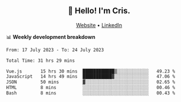 
<h2 align="center">👋 Hello! I'm Cris.</h2>
<p align="center">
  <a href="https://www.criscunas.dev">Website</a> •
  <a href="https://www.linkedin.com/in/cristophercunas/">LinkedIn</a> 
</p>


📊 **Weekly development breakdown**
<!--START_SECTION:waka-->

```txt
From: 17 July 2023 - To: 24 July 2023

Total Time: 31 hrs 29 mins

Vue.js       15 hrs 30 mins  ████████████▒░░░░░░░░░░░░   49.23 %
JavaScript   14 hrs 49 mins  ███████████▓░░░░░░░░░░░░░   47.06 %
JSON         50 mins         ▓░░░░░░░░░░░░░░░░░░░░░░░░   02.65 %
HTML         8 mins          ░░░░░░░░░░░░░░░░░░░░░░░░░   00.46 %
Bash         8 mins          ░░░░░░░░░░░░░░░░░░░░░░░░░   00.43 %
```

<!--END_SECTION:waka-->
